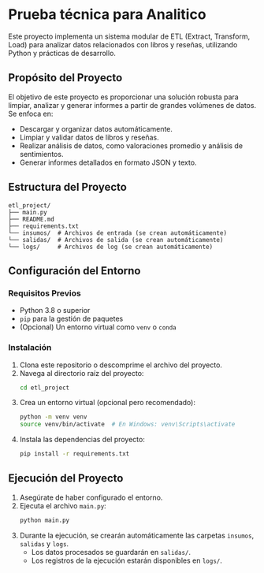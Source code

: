 
# Prueba técnica para Analitico

Este proyecto implementa un sistema modular de ETL (Extract, Transform, Load) para analizar datos relacionados con libros y reseñas, utilizando Python y prácticas de desarrollo.

## Propósito del Proyecto

El objetivo de este proyecto es proporcionar una solución robusta para limpiar, analizar y generar informes a partir de grandes volúmenes de datos. Se enfoca en:
- Descargar y organizar datos automáticamente.
- Limpiar y validar datos de libros y reseñas.
- Realizar análisis de datos, como valoraciones promedio y análisis de sentimientos.
- Generar informes detallados en formato JSON y texto.

## Estructura del Proyecto

```plaintext
etl_project/
├── main.py
├── README.md
├── requirements.txt
└── insumos/  # Archivos de entrada (se crean automáticamente)
└── salidas/  # Archivos de salida (se crean automáticamente)
└── logs/     # Archivos de log (se crean automáticamente)
```

## Configuración del Entorno

### Requisitos Previos
- Python 3.8 o superior
- `pip` para la gestión de paquetes
- (Opcional) Un entorno virtual como `venv` o `conda`

### Instalación
1. Clona este repositorio o descomprime el archivo del proyecto.
2. Navega al directorio raíz del proyecto:
   ```bash
   cd etl_project
   ```
3. Crea un entorno virtual (opcional pero recomendado):
   ```bash
   python -m venv venv
   source venv/bin/activate  # En Windows: venv\Scripts\activate
   ```
4. Instala las dependencias del proyecto:
   ```bash
   pip install -r requirements.txt
   ```

## Ejecución del Proyecto

1. Asegúrate de haber configurado el entorno.
2. Ejecuta el archivo `main.py`:
   ```bash
   python main.py
   ```
3. Durante la ejecución, se crearán automáticamente las carpetas `insumos`, `salidas` y `logs`.
   - Los datos procesados se guardarán en `salidas/`.
   - Los registros de la ejecución estarán disponibles en `logs/`.


